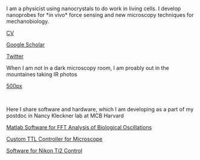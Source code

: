 
<br>
<br>
<br>
<br>
I am a physicist using nanocrystals to do work in living cells. I develop nanoprobes for *in vivo* force sensing and new microscopy techniques for mechanobiology.

<br>

[CV](https://github.com/mariavmukhina/mariavmukhina.github.io/blob/main/CV_Maria%20Mukhina_Biotech.pdf)

[Google Scholar](https://scholar.google.com/citations?user=XXo51HQAAAAJ&hl=en&authuser=1)

[Twitter](https://twitter.com/maria_muxika)

When I am not in a dark microscopy room, I am proably out in the mountaines taking IR photos

[500px](https://500px.com/p/mmuxika?view=photos)

<br>

Here I share software and hardware, which I am developing as a part of my postdoc in Nancy Kleckner lab at MCB Harvard


 [Matlab Software for FFT Analysis of Biological Oscillations](https://github.com/mariavmukhina/FFT_Analysis_of_Biological_Oscillations)
 
 [Custom TTL Controller for Microscope](https://github.com/mariavmukhina/Custom_TTL_Controller_for_Microscope)
 
 [Software for Nikon Ti2 Control](https://github.com/mariavmukhina/Software_for_Microscope_Control)

